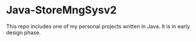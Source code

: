 # Java-StoreMngSysv2
This repo includes one of my personal projects written in Java. It is in early design phase.
